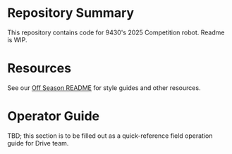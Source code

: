 # Repository Summary

This repository contains code for 9430's 2025 Competition robot. Readme is WIP.

# Resources

See our [Off Season README](https://github.com/Auth-Xero/9430-offseasonSwerve/blob/main/README.md) for style guides and other resources.

# Operator Guide

TBD; this section is to be filled out as a quick-reference field operation guide for Drive team. 